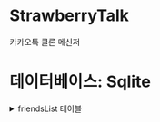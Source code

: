 # StrawberryTalk
카카오톡 클론 메신저

# 데이터베이스: Sqlite
<details>
<summary>friendsList 테이블</summary>
<div markdown="1">

CREATE TABLE friendsList(name varchar(30), friends varchar(30), foreign key(name) references user(name) on update cascade on delete cascade)
</div>
</details>

